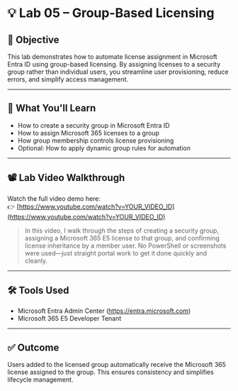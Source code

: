 # 💡 Lab 05 – Group-Based Licensing

## 🎯 Objective
This lab demonstrates how to automate license assignment in Microsoft Entra ID using group-based licensing. By assigning licenses to a security group rather than individual users, you streamline user provisioning, reduce errors, and simplify access management.

---

## 🧪 What You'll Learn
- How to create a security group in Microsoft Entra ID
- How to assign Microsoft 365 licenses to a group
- How group membership controls license provisioning
- Optional: How to apply dynamic group rules for automation

---

## 📽️ Lab Video Walkthrough
Watch the full video demo here:  
👉 [https://www.youtube.com/watch?v=YOUR_VIDEO_ID](https://www.youtube.com/watch?v=YOUR_VIDEO_ID)

> In this video, I walk through the steps of creating a security group, assigning a Microsoft 365 E5 license to that group, and confirming license inheritance by a member user. No PowerShell or screenshots were used—just straight portal work to get it done quickly and cleanly.

---

## 🛠️ Tools Used
- Microsoft Entra Admin Center (https://entra.microsoft.com)
- Microsoft 365 E5 Developer Tenant

---

## ✅ Outcome
Users added to the licensed group automatically receive the Microsoft 365 license assigned to the group. This ensures consistency and simplifies lifecycle management.

